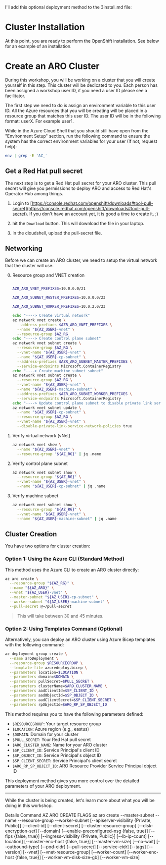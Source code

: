 I'll add this optional deployment method to the 3install.md file:

# Cluster Installation

At this point, you are ready to perform the OpenShift installation. See below for an example of an installation.

# Create an ARO Cluster

During this workshop, you will be working on a cluster that you will create yourself in this step. This cluster will be dedicated to you. Each person has been assigned a workshop user ID, if you need a user ID please see a facilitator.

The first step we need to do is assign an environment variable to this user ID. All the Azure resources that you will be creating will be placed in a resource group that matches this user ID. The user ID will be in the following format: userX. For example user1.

While in the Azure Cloud Shell that you should still have open from the "Environment Setup" section, run the following command to ensure the system has the correct environment variables for your user (If not, request help):

```bash
env | grep -E 'AZ_'
```

## Get a Red Hat pull secret

The next step is to get a Red Hat pull secret for your ARO cluster. This pull secret will give you permissions to deploy ARO and access to Red Hat's Operator Hub among things.

1. Login to [https://console.redhat.com/openshift/downloads#tool-pull-secret](https://console.redhat.com/openshift/downloads#tool-pull-secret). If you don't have an account yet, it is good a time to create it. ;)

2. hit the `Download` button. This will download the file in your laptop.

3. In the cloudshell, upload the pull-secret file.

## Networking

Before we can create an ARO cluster, we need to setup the virtual network that the cluster will use. 

0. Resource group and VNET creation

    ```bash
    
    AZR_ARO_VNET_PREFIXES=10.0.0.0/21
    
    AZR_ARO_SUBNET_MASTER_PREFIXES=10.0.0.0/23
    
    AZR_ARO_SUBNET_WORKER_PREFIXES=10.0.2.0/23
    
    echo "----> Create virtual network"
    az network vnet create \
      --address-prefixes $AZR_ARO_VNET_PREFIXES \
      --name "${AZ_USER}-vnet" \
      --resource-group $AZ_RG
    echo "----> Create control plane subnet"
    az network vnet subnet create \
      --resource-group $AZ_RG \
      --vnet-name "${AZ_USER}-vnet" \
      --name "${AZ_USER}-cp-subnet" \
      --address-prefixes $AZR_ARO_SUBNET_MASTER_PREFIXES \
      --service-endpoints Microsoft.ContainerRegistry
    echo "----> Create machine subnet subnet"
    az network vnet subnet create \
      --resource-group $AZ_RG \
      --vnet-name "${AZ_USER}-vnet" \
      --name "${AZ_USER}-machine-subnet" \
      --address-prefixes $AZR_ARO_SUBNET_WORKER_PREFIXES \
      --service-endpoints Microsoft.ContainerRegistry
    echo "----> Update control plane subnet to disable private link service network policies"
    az network vnet subnet update \
      --name "${AZ_USER}-cp-subnet" \
      --resource-group $AZ_RG \
      --vnet-name "${AZ_USER}-vnet" \
      --disable-private-link-service-network-policies true
    ```

1. Verify virtual network (vNet)

    ```bash
    az network vnet show \
      --name "${AZ_USER}-vnet" \
      --resource-group "${AZ_RG}" | jq .name
    ```

2. Verify control plane subnet

    ```bash
    az network vnet subnet show \
      --resource-group "${AZ_RG}" \
      --vnet-name "${AZ_USER}-vnet" \
      --name "${AZ_USER}-cp-subnet" | jq .name
    ```

3. Verify machine subnet

    ```bash
    az network vnet subnet show \
      --resource-group "${AZ_RG}" \
      --vnet-name "${AZ_USER}-vnet" \
      --name "${AZ_USER}-machine-subnet" | jq .name
    ```

## Cluster Creation

You have two options for cluster creation:

### Option 1: Using the Azure CLI (Standard Method)

This method uses the Azure CLI to create an ARO cluster directly:

```bash
az aro create \
  --resource-group "${AZ_RG}" \
  --name "${AZ_ARO}" \
  --vnet "${AZ_USER}-vnet" \
  --master-subnet "${AZ_USER}-cp-subnet" \
  --worker-subnet "${AZ_USER}-machine-subnet" \
  --pull-secret @~/pull-secret
```

> This will take between 30 and 45 minutes.

### Option 2: Using Templates Command (Optional)

Alternatively, you can deploy an ARO cluster using Azure Bicep templates with the following command:

```bash
az deployment group create \
  --name aroDeployment \
  --resource-group $RESOURCEGROUP \
  --template-file azuredeploy.bicep \
  --parameters location=$LOCATION \
  --parameters domain=$DOMAIN \
  --parameters pullSecret=$PULL_SECRET \
  --parameters clusterName=$ARO_CLUSTER_NAME \
  --parameters aadClientId=$SP_CLIENT_ID \
  --parameters aadObjectId=$SP_OBJECT_ID \
  --parameters aadClientSecret=$SP_CLIENT_SECRET \
  --parameters rpObjectId=$ARO_RP_SP_OBJECT_ID
```

This method requires you to have the following parameters defined:
- `$RESOURCEGROUP`: Your target resource group
- `$LOCATION`: Azure region (e.g., eastus)
- `$DOMAIN`: Domain for your cluster
- `$PULL_SECRET`: Your Red Hat pull secret
- `$ARO_CLUSTER_NAME`: Name for your ARO cluster
- `$SP_CLIENT_ID`: Service Principal's client ID
- `$SP_OBJECT_ID`: Service Principal's object ID
- `$SP_CLIENT_SECRET`: Service Principal's client secret
- `$ARO_RP_SP_OBJECT_ID`: ARO Resource Provider Service Principal object ID

This deployment method gives you more control over the detailed parameters of your ARO deployment.

---

While the cluster is being created, let's learn more about what you will be doing in this workshop.

Details Command AZ ARO CREATE FLAGS
az aro create --master-subnet
              --name
              --resource-group
              --worker-subnet
              [--apiserver-visibility {Private, Public}]
              [--client-id]
              [--client-secret]
              [--cluster-resource-group]
              [--disk-encryption-set]
              [--domain]
              [--enable-preconfigured-nsg {false, true}]
              [--fips {false, true}]
              [--ingress-visibility {Private, Public}]
              [--lb-ip-count]
              [--location]
              [--master-enc-host {false, true}]
              [--master-vm-size]
              [--no-wait]
              [--outbound-type]
              [--pod-cidr]
              [--pull-secret]
              [--service-cidr]
              [--tags]
              [--version]
              [--vnet]
              [--vnet-resource-group]
              [--worker-count]
              [--worker-enc-host {false, true}]
              [--worker-vm-disk-size-gb]
              [--worker-vm-size]